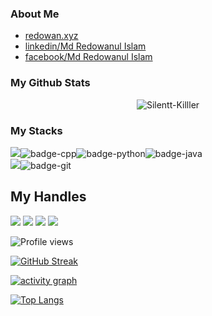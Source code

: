 ### About Me
- [redowan.xyz](http://redowan.xyz/)
- [linkedin/Md Redowanul Islam](https://www.linkedin.com/in/md-redowanul-islam]/)
- [facebook/Md Redowanul Islam](https://www.facebook.com/mdredowanulislam/)

### My Github Stats
<p align="center"> <img src="https://github-readme-stats.vercel.app/api?username=Silentt-Killler&show_icons=true&count_private=true&theme=dark" alt="Silentt-Killler" />
 
### My Stacks
<img src="https://img.shields.io/badge/Languages-151515?style=for-the-badge&logo=plex&logoColor=FFFFFF">![badge-cpp](https://img.shields.io/badge/c%2B%2B-151515?style=for-the-badge&logo=c%2B%2B&logoColor=79740e&labelColor=151515)![badge-python](https://img.shields.io/badge/python-151515?style=for-the-badge&logo=python&logoColor=79740e&labelColor=151515)![badge-java](https://img.shields.io/badge/java-151515?style=for-the-badge&logo=java&logoColor=79740e&labelColor=151515) <br/>
<img src="https://img.shields.io/badge/Frameworks-151515?style=for-the-badge&logo=IPFS&logoColor=FFFFFF">![badge-git](https://img.shields.io/badge/git-151515?style=for-the-badge&logo=git&logoColor=79740e&labelColor=151515) <br/>
<!--<img src="https://img.shields.io/badge/Database-151515?style=for-the-badge&logo=Redis&logoColor=FFFFFF">!--><!--[badge-mysql](https://img.shields.io/badge/mysql-151515?style=for-the-badge&logo=mysql&logoColor=79740e&labelColor=151515)-->

## My Handles
 [<img src="https://img.shields.io/badge/Md Redowanul Islam-151515?style=for-the-badge&logo=linkedin&logoColor=white">](https://www.linkedin.com/in/md-redowanul-islam/)
 [<img src="https://img.shields.io/badge/Silent-Killer-151515?style=for-the-badge&logo=SVG&logoColor=79740e">](https://profile-summary-for-github.com/user/Silentt-Killler) 
 [<img src="https://img.shields.io/badge/Silentt_Killer-151515?style=for-the-badge&logo=SVG&logoColor=79740e">](https://profile-summary-for-github.com/user/Silentt-Killler) 
 [<img src="https://img.shields.io/badge/Sillent_Killer-151515?style=for-the-badge&logo=SVG&logoColor=79740e">](https://codeforces.com/profile/Sillent_Killer) 
<!-- [<img src="https://img.shields.io/badge/sjshohag-151515?style=for-the-badge&logo=SVG&logoColor=79740e">](https://www.codechef.com/users/sjshohag) -->
 
![Profile views](https://gpvc.arturio.dev/Silentt-Killler)
 
<!--  CONTRIBUTION AND STREAK BLOCK -->
 [![GitHub Streak](https://github-readme-streak-stats.herokuapp.com/?user=Silentt-Killler&currStreakNum=2FD3EB&fire=pink&sideLabels=F00&theme=nightowl)](https://git.io/streak-stats)
 
 <!-- ACTIVITY GRAPH TRACKER -->
[![activity graph](https://activity-graph.herokuapp.com/graph?username=Silentt-Killler&theme=react-dark)](https://github.com/Silentt-Killler/github-readme-activity-graph)
 
 <!--  TOP LANGUAGES STATISTICS -->
 [![Top Langs](https://github-readme-stats.vercel.app/api/top-langs/?username=Silentt-Killer&theme=dark&layout=compact&align=right&width=40%)](https://github.com/Silentt-Killler/github-readme-stats)
